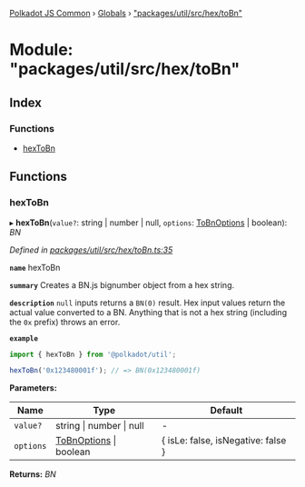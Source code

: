 [Polkadot JS Common](../README.md) › [Globals](../globals.md) › ["packages/util/src/hex/toBn"](_packages_util_src_hex_tobn_.md)

# Module: "packages/util/src/hex/toBn"

## Index

### Functions

* [hexToBn](_packages_util_src_hex_tobn_.md#hextobn)

## Functions

###  hexToBn

▸ **hexToBn**(`value?`: string | number | null, `options`: [ToBnOptions](../interfaces/_packages_util_src_types_.tobnoptions.md) | boolean): *BN*

*Defined in [packages/util/src/hex/toBn.ts:35](https://github.com/polkadot-js/common/blob/9d145e72/packages/util/src/hex/toBn.ts#L35)*

**`name`** hexToBn

**`summary`** Creates a BN.js bignumber object from a hex string.

**`description`** 
`null` inputs returns a `BN(0)` result. Hex input values return the actual value converted to a BN. Anything that is not a hex string (including the `0x` prefix) throws an error.

**`example`** 
<BR>

```javascript
import { hexToBn } from '@polkadot/util';

hexToBn('0x123480001f'); // => BN(0x123480001f)
```

**Parameters:**

Name | Type | Default |
------ | ------ | ------ |
`value?` | string &#124; number &#124; null | - |
`options` | [ToBnOptions](../interfaces/_packages_util_src_types_.tobnoptions.md) &#124; boolean | { isLe: false, isNegative: false } |

**Returns:** *BN*
